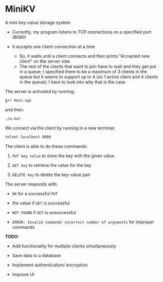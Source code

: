 # MiniKV

A mini key-value storage system

* Currently, my program listens to TCP connections on a specified port (8080)

* It accepts one client connection at a time
    * So, it waits until a client connects and then prints "Accepted new client" on the server side
    * The rest of the clients that want to join have to wait and they get put in a queue; I specified there to be a maximum of 3 clients in the queue but it seems to support up to 4 (so 1 active client and 4 clients in the queue); I have to look into why that is the case

The server is activated by running:
```bash
g++ main.cpp
```
and then:
```bash
./a.out
```

We connect via the client by running in a new terminal:
```bash
telnet localhost 8080
```

The client is able to do these commands:

1. `PUT key value` to store the key with the given value

2. `GET key` to retrieve the value for the key

3. `DELETE key` to delete the key-value pair

The server responds with:

* `OK` for a successful `PUT`

* the value if `GET` is successful

* `NOT FOUND` if `GET` is unsuccessful

* `ERROR: Invalid command/ incorrect number of arguments` for improper commands

**TODO:**

* Add functionality for multiple clients simultaneously

* Save data to a database

* Implement authentication/ encryption

* Improve UI

